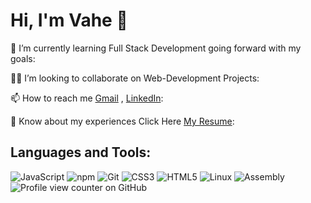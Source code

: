 # Hi, I'm Vahe 👋

🌱 I’m currently learning Full Stack Development going forward with my goals:

👨‍💻 I’m looking to collaborate on Web-Development Projects:

📫 How to reach me [Gmail](https://mail.google.com/mail/u/0/#inbox) ,  [LinkedIn](https://www.linkedin.com/in/vahe-ohanyan-352165328/):

📄 Know about my experiences Click Here [My Resume](https://github.com/OV111/cvv/raw/main/Vahe%20Ohanyan_CV.pdf):

## Languages and Tools:
![JavaScript](https://img.shields.io/badge/JavaScript-323330?style=for-the-badge&logo=javascript&logoColor=F7DF1E)
![npm](https://img.shields.io/badge/npm-CB3837?style=for-the-badge&logo=npm&logoColor=white)
![Git](https://img.shields.io/badge/Git-F05032?style=for-the-badge&logo=git&logoColor=white)
![CSS3](https://img.shields.io/badge/CSS3-1572B6?style=for-the-badge&logo=css3&logoColor=white)
![HTML5](https://img.shields.io/badge/HTML5-E34F26?style=for-the-badge&logo=html5&logoColor=white)
![Linux](https://img.shields.io/badge/Linux-FCC624?style=for-the-badge&logo=linux&logoColor=black)
![Assembly](https://img.shields.io/badge/Assembly-000000?style=for-the-badge&logo=assemblyscript&logoColor=white)
![Profile view counter on GitHub](https://komarev.com/ghpvc/?username=OV111)
<!--![Node.js](https://img.shields.io/badge/Node.js-339933?style=for-the-badge&logo=nodedotjs&logoColor=white)-->
<!--![Tailwind CSS](https://img.shields.io/badge/Tailwind%20CSS-38B2AC?style=for-the-badge&logo=tailwind-css&logoColor=white)-->
<!--![C](https://img.shields.io/badge/C-00599C?style=for-the-badge&logo=c&logoColor=white) -->


<!--
**OV111/OV111** is a ✨ _special_ ✨ repository because its `README.md` (this file) appears on your GitHub profile.
Here are some ideas to get you started:

- 🔭 I’m currently working on ...
- 🌱 I’m currently learning ...
- 👯 I’m looking to collaborate on ...
- 🤔 I’m looking for help with ...
- 💬 Ask me about ...
- 📫 How to reach me: ...
- 😄 Pronouns: ...
- ⚡ Fun fact: ...
-->
